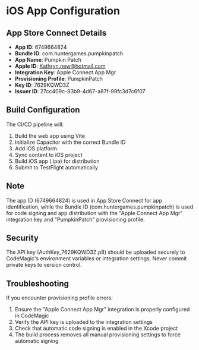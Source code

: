 # iOS App Configuration

## App Store Connect Details
- **App ID**: 6749664824
- **Bundle ID**: com.huntergames.pumpkinpatch
- **App Name**: Pumpkin Patch
- **Apple ID**: Kathryn.new@hotmail.com
- **Integration Key**: Apple Connect App Mgr
- **Provisioning Profile**: PumpkinPatch
- **Key ID**: 7629KQWD3Z
- **Issuer ID**: 27cc409c-83b9-4d67-a87f-99fc3d7c6f07

## Build Configuration
The CI/CD pipeline will:
1. Build the web app using Vite
2. Initialize Capacitor with the correct Bundle ID
3. Add iOS platform
4. Sync content to iOS project
5. Build iOS app (.ipa) for distribution
6. Submit to TestFlight automatically

## Note
The app ID (6749664824) is used in App Store Connect for app identification, while the Bundle ID (com.huntergames.pumpkinpatch) is used for code signing and app distribution with the "Apple Connect App Mgr" integration key and "PumpkinPatch" provisioning profile.

## Security
The API key (AuthKey_7629KQWD3Z.p8) should be uploaded securely to CodeMagic's environment variables or integration settings. Never commit private keys to version control.

## Troubleshooting
If you encounter provisioning profile errors:
1. Ensure the "Apple Connect App Mgr" integration is properly configured in CodeMagic
2. Verify the API key is uploaded to the integration settings
3. Check that automatic code signing is enabled in the Xcode project
4. The build process removes all manual provisioning settings to force automatic signing